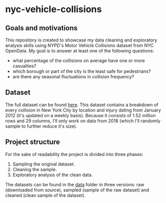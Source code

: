 # nyc-vehicle-collisions

## Goals and motivations
This repository is created to showcase my data cleaning and exploratory analysis skills using NYPD's Motor Vehicle Collisions dataset from NYC OpenData. My goal is to answer at least one of the following questions:
- what percentage of the collisions on average have one or more casualties?
- which borough or part of the city is the least safe for pedestrians?
- are there any seasonal fluctuations in collision frequency?

## Dataset
The full dataset can be found [here](https://data.cityofnewyork.us/Public-Safety/NYPD-Motor-Vehicle-Collisions/h9gi-nx95). This dataset contains a breakdown of every collision in New York City by location and injury dating from January 2012 (it's updated on a weekly basis). Because it consists of 1.52 million rows and 29 columns, I'll only work on data from 2018 (which I'll randomly sample to further reduce it's size).

## Project structure
For the sake of readability the project is divided into three phases: 
1. Sampling the original dataset. 
2. Cleaning the sample. 
3. Exploratory analysis of the clean data.

The datasets can be found in the [data]() folder in three versions: raw (downloaded from source), sampled (sample of the raw dataset) and cleaned (clean sample of the dataset).
